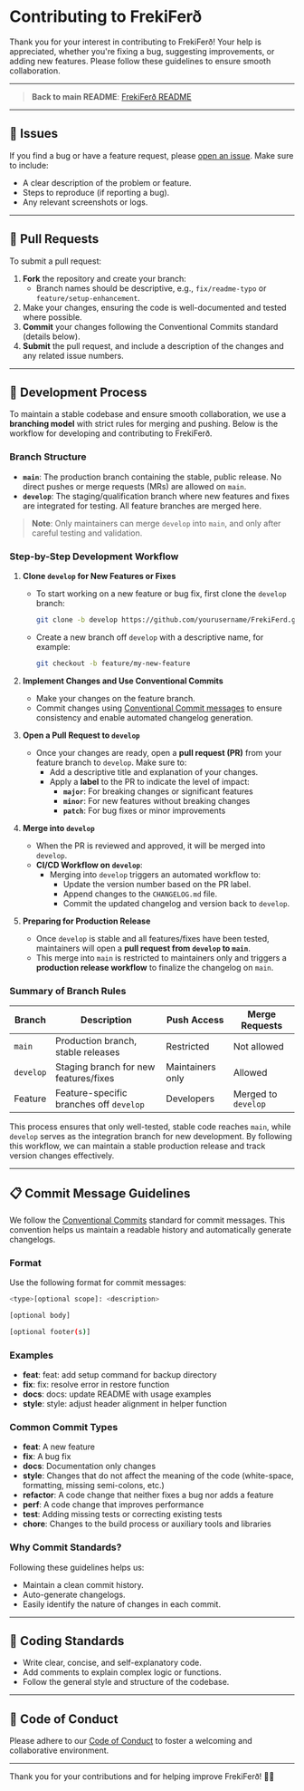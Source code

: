 # Contributing to FrekiFerð

Thank you for your interest in contributing to FrekiFerð! Your help is appreciated, whether you're fixing a bug, suggesting improvements, or adding new features. Please follow these guidelines to ensure smooth collaboration.

---

> **Back to main README**: [FrekiFerð README](../README.md)

---

## 🐛 Issues

If you find a bug or have a feature request, please [open an issue](https://github.com/bourbask/FrekiFerd/issues). Make sure to include:
- A clear description of the problem or feature.
- Steps to reproduce (if reporting a bug).
- Any relevant screenshots or logs.

---

## 🔧 Pull Requests

To submit a pull request:
1. **Fork** the repository and create your branch:
   - Branch names should be descriptive, e.g., `fix/readme-typo` or `feature/setup-enhancement`.
2. Make your changes, ensuring the code is well-documented and tested where possible.
3. **Commit** your changes following the Conventional Commits standard (details below).
4. **Submit** the pull request, and include a description of the changes and any related issue numbers.

---

## 🚧 Development Process

To maintain a stable codebase and ensure smooth collaboration, we use a **branching model** with strict rules for merging and pushing. Below is the workflow for developing and contributing to FrekiFerð.

### Branch Structure

- **`main`**: The production branch containing the stable, public release. No direct pushes or merge requests (MRs) are allowed on `main`.
- **`develop`**: The staging/qualification branch where new features and fixes are integrated for testing. All feature branches are merged here.

> **Note**: Only maintainers can merge `develop` into `main`, and only after careful testing and validation.

### Step-by-Step Development Workflow

1. **Clone `develop` for New Features or Fixes**
   - To start working on a new feature or bug fix, first clone the `develop` branch:
     ```bash
     git clone -b develop https://github.com/yourusername/FrekiFerd.git
     ```
   - Create a new branch off `develop` with a descriptive name, for example:
     ```bash
     git checkout -b feature/my-new-feature
     ```

2. **Implement Changes and Use Conventional Commits**
   - Make your changes on the feature branch.
   - Commit changes using [Conventional Commit messages](https://www.conventionalcommits.org/) to ensure consistency and enable automated changelog generation.

3. **Open a Pull Request to `develop`**
   - Once your changes are ready, open a **pull request (PR)** from your feature branch to `develop`. Make sure to:
     - Add a descriptive title and explanation of your changes.
     - Apply a **label** to the PR to indicate the level of impact:
       - **`major`**: For breaking changes or significant features
       - **`minor`**: For new features without breaking changes
       - **`patch`**: For bug fixes or minor improvements

4. **Merge into `develop`**
   - When the PR is reviewed and approved, it will be merged into `develop`.
   - **CI/CD Workflow on `develop`**:
     - Merging into `develop` triggers an automated workflow to:
       - Update the version number based on the PR label.
       - Append changes to the `CHANGELOG.md` file.
       - Commit the updated changelog and version back to `develop`.

5. **Preparing for Production Release**
   - Once `develop` is stable and all features/fixes have been tested, maintainers will open a **pull request from `develop` to `main`**.
   - This merge into `main` is restricted to maintainers only and triggers a **production release workflow** to finalize the changelog on `main`.

### Summary of Branch Rules

| Branch   | Description                            | Push Access      | Merge Requests  |
|----------|----------------------------------------|------------------|-----------------|
| `main`   | Production branch, stable releases     | Restricted       | Not allowed     |
| `develop`| Staging branch for new features/fixes  | Maintainers only | Allowed         |
| Feature  | Feature-specific branches off `develop`| Developers       | Merged to `develop` |

This process ensures that only well-tested, stable code reaches `main`, while `develop` serves as the integration branch for new development. By following this workflow, we can maintain a stable production release and track version changes effectively.

---

## 📋 Commit Message Guidelines

We follow the [Conventional Commits](https://github.com/conventional-changelog/commitlint/tree/master/%40commitlint/config-conventional) standard for commit messages. This convention helps us maintain a readable history and automatically generate changelogs.

### Format

Use the following format for commit messages:

```bash
<type>[optional scope]: <description>

[optional body]

[optional footer(s)]
```

### Examples

- **feat**: feat: add setup command for backup directory
- **fix**: fix: resolve error in restore function
- **docs**: docs: update README with usage examples
- **style**: style: adjust header alignment in helper function

### Common Commit Types

- **feat**: A new feature
- **fix**: A bug fix
- **docs**: Documentation only changes
- **style**: Changes that do not affect the meaning of the code (white-space, formatting, missing semi-colons, etc.)
- **refactor**: A code change that neither fixes a bug nor adds a feature
- **perf**: A code change that improves performance
- **test**: Adding missing tests or correcting existing tests
- **chore**: Changes to the build process or auxiliary tools and libraries

### Why Commit Standards?

Following these guidelines helps us:
- Maintain a clean commit history.
- Auto-generate changelogs.
- Easily identify the nature of changes in each commit.

---

## 🌟 Coding Standards

- Write clear, concise, and self-explanatory code.
- Add comments to explain complex logic or functions.
- Follow the general style and structure of the codebase.

---

## 💬 Code of Conduct

Please adhere to our [Code of Conduct](CODE_OF_CONDUCT.md) to foster a welcoming and collaborative environment.

---

Thank you for your contributions and for helping improve FrekiFerð! 🐺✨

